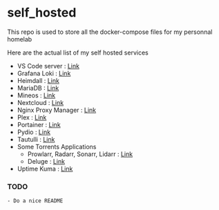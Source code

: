 # self_hosted

This repo is used to store all the docker-compose files for my personnal homelab

Here are the actual list of my self hosted services

- VS Code server : [Link](https://github.com/coder/code-server)
- Grafana Loki : [Link](https://grafana.com/oss/loki/)
- Heimdall : [Link](https://heimdall.site/)
- MariaDB : [Link](https://hub.docker.com/_/mariadb)
- Mineos : [Link](https://wiki.codeemo.com/install/docker.html)
- Nextcloud : [Link](https://nextcloud.com/)
- Nginx Proxy Manager : [Link](https://nginxproxymanager.com/)
- Plex : [Link](https://www.plex.tv/)
- Portainer : [Link](https://www.portainer.io/)
- Pydio : [Link](https://pydio.com/fr)
- Tautulli : [Link](https://tautulli.com/)
- Some Torrents Applications
    - Prowlarr, Radarr, Sonarr, Lidarr : [Link](https://wiki.servarr.com/)
    - Deluge : [Link](https://deluge-torrent.org/)
- Uptime Kuma : [Link](https://github.com/louislam/uptime-kuma)

### TODO
    - Do a nice README